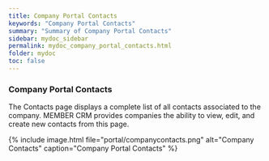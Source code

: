 ```yaml
---
title: Company Portal Contacts
keywords: "Company Portal Contacts"
summary: "Summary of Company Portal Contacts"
sidebar: mydoc_sidebar
permalink: mydoc_company_portal_contacts.html
folder: mydoc
toc: false
---
```


### Company Portal Contacts

The Contacts page displays a complete list of all contacts associated to the company. MEMBER CRM provides companies the ability to view, edit, and create new contacts from this page.

{% include image.html file="portal/companycontacts.png" alt="Company Contacts" caption="Company Portal Contacts" %}
